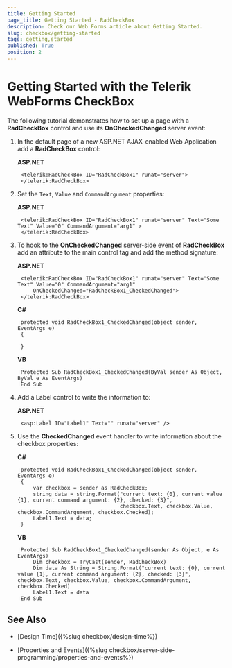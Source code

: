 ```yaml
---
title: Getting Started
page_title: Getting Started - RadCheckBox
description: Check our Web Forms article about Getting Started.
slug: checkbox/getting-started
tags: getting,started
published: True
position: 2
---
```


# Getting Started with the Telerik WebForms CheckBox

The following tutorial demonstrates how to set up a page with a **RadCheckBox** control and use its **OnCheckedChanged** server event:

1. In the default page of a new ASP.NET AJAX-enabled Web Application add a **RadCheckBox** control:

	**ASP.NET**	
	
		<telerik:RadCheckBox ID="RadCheckBox1" runat="server">
		</telerik:RadCheckBox>

1. Set the `Text`, `Value` and `CommandArgument` properties:

	**ASP.NET**

		<telerik:RadCheckBox ID="RadCheckBox1" runat="server" Text="Some Text" Value="0" CommandArgument="arg1" >
		</telerik:RadCheckBox>

1. To hook to the **OnCheckedChanged** server-side event of **RadCheckBox** add an attribute to the main control tag and add the method signature:

	**ASP.NET**

		<telerik:RadCheckBox ID="RadCheckBox1" runat="server" Text="Some Text" Value="0" CommandArgument="arg1" 
			OnCheckedChanged="RadCheckBox1_CheckedChanged">
		</telerik:RadCheckBox>

	**C#**
	
		protected void RadCheckBox1_CheckedChanged(object sender, EventArgs e)
		{
	
		}

	**VB**
	
		Protected Sub RadCheckBox1_CheckedChanged(ByVal sender As Object, ByVal e As EventArgs)
		End Sub

1. Add a Label control to write the information to:

	**ASP.NET**

		<asp:Label ID="Label1" Text="" runat="server" />

1. Use the **CheckedChanged** event handler to write information about the checkbox properties:

	**C#**
	
		protected void RadCheckBox1_CheckedChanged(object sender, EventArgs e)
		{
			var checkbox = sender as RadCheckBox;
			string data = string.Format("current text: {0}, current value {1}, current command argument: {2}, checked: {3}",
										checkbox.Text, checkbox.Value, checkbox.CommandArgument, checkbox.Checked);
			Label1.Text = data;
		}

	**VB**
	
		Protected Sub RadCheckBox1_CheckedChanged(sender As Object, e As EventArgs)
			Dim checkbox = TryCast(sender, RadCheckBox)
			Dim data As String = String.Format("current text: {0}, current value {1}, current command argument: {2}, checked: {3}", checkbox.Text, checkbox.Value, checkbox.CommandArgument, checkbox.Checked)
			Label1.Text = data
		End Sub


## See Also

 * [Design Time]({%slug checkbox/design-time%})

 * [Properties and Events]({%slug checkbox/server-side-programming/properties-and-events%})
